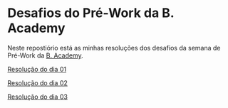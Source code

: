 # Desafios do Pré-Work da B. Academy

Neste repostiório está as minhas resoluções dos desafios da semana de Pré-Work
da [B. Academy](https://b-academy.brainn.co/).

[Resolução do dia 01](./day-one/)

[Resolução do dia 02](./day-two/)

[Resolução do dia 03](./day-three/)
